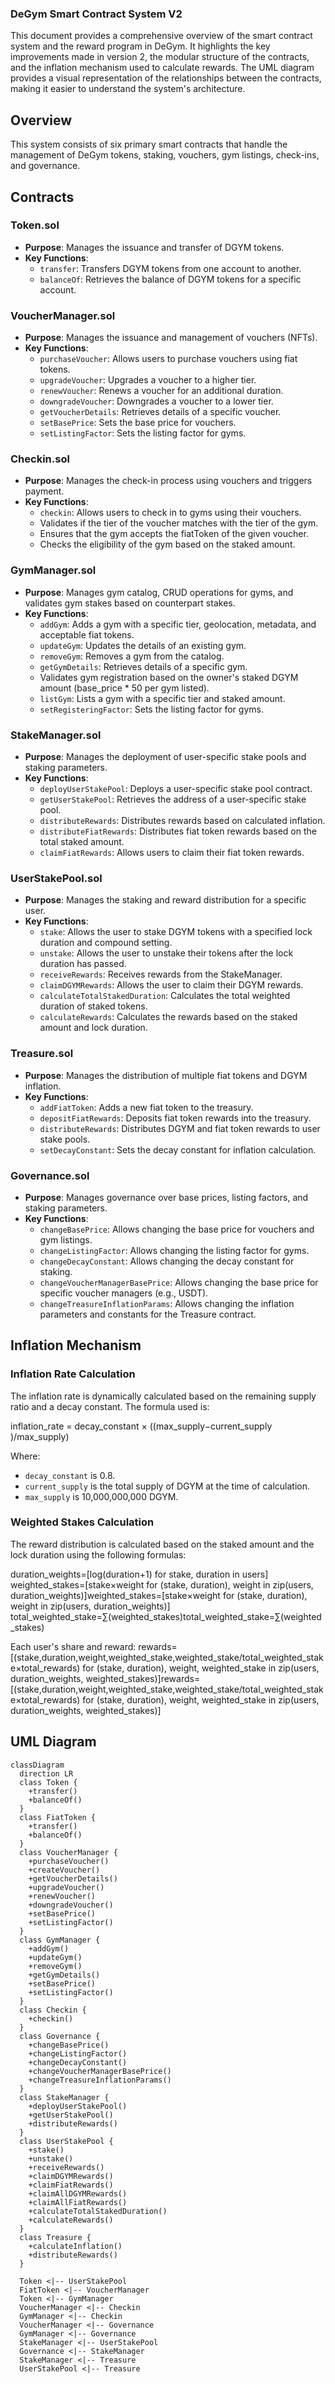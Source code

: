 ### DeGym Smart Contract System V2

This document provides a comprehensive overview of the smart contract system and the reward program in DeGym. It highlights the key improvements made in version 2, the modular structure of the contracts, and the inflation mechanism used to calculate rewards. The UML diagram provides a visual representation of the relationships between the contracts, making it easier to understand the system's architecture.

## Overview

This system consists of six primary smart contracts that handle the management of DeGym tokens, staking, vouchers, gym listings, check-ins, and governance.

## Contracts

### Token.sol
- **Purpose**: Manages the issuance and transfer of DGYM tokens.
- **Key Functions**:
  - `transfer`: Transfers DGYM tokens from one account to another.
  - `balanceOf`: Retrieves the balance of DGYM tokens for a specific account.

### VoucherManager.sol
- **Purpose**: Manages the issuance and management of vouchers (NFTs).
- **Key Functions**:
  - `purchaseVoucher`: Allows users to purchase vouchers using fiat tokens.
  - `upgradeVoucher`: Upgrades a voucher to a higher tier.
  - `renewVoucher`: Renews a voucher for an additional duration.
  - `downgradeVoucher`: Downgrades a voucher to a lower tier.
  - `getVoucherDetails`: Retrieves details of a specific voucher.
  - `setBasePrice`: Sets the base price for vouchers.
  - `setListingFactor`: Sets the listing factor for gyms.

### Checkin.sol
- **Purpose**: Manages the check-in process using vouchers and triggers payment.
- **Key Functions**:
  - `checkin`: Allows users to check in to gyms using their vouchers.
  - Validates if the tier of the voucher matches with the tier of the gym.
  - Ensures that the gym accepts the fiatToken of the given voucher.
  - Checks the eligibility of the gym based on the staked amount.

### GymManager.sol
- **Purpose**: Manages gym catalog, CRUD operations for gyms, and validates gym stakes based on counterpart stakes.
- **Key Functions**:
  - `addGym`: Adds a gym with a specific tier, geolocation, metadata, and acceptable fiat tokens.
  - `updateGym`: Updates the details of an existing gym.
  - `removeGym`: Removes a gym from the catalog.
  - `getGymDetails`: Retrieves details of a specific gym.
  - Validates gym registration based on the owner's staked DGYM amount (base_price * 50 per gym listed).
  - `listGym`: Lists a gym with a specific tier and staked amount.
  - `setRegisteringFactor`: Sets the listing factor for gyms.

### StakeManager.sol
- **Purpose**: Manages the deployment of user-specific stake pools and staking parameters.
- **Key Functions**:
  - `deployUserStakePool`: Deploys a user-specific stake pool contract.
  - `getUserStakePool`: Retrieves the address of a user-specific stake pool.
  - `distributeRewards`: Distributes rewards based on calculated inflation.
  - `distributeFiatRewards`: Distributes fiat token rewards based on the total staked amount.
  - `claimFiatRewards`: Allows users to claim their fiat token rewards.

### UserStakePool.sol
- **Purpose**: Manages the staking and reward distribution for a specific user.
- **Key Functions**:
  - `stake`: Allows the user to stake DGYM tokens with a specified lock duration and compound setting.
  - `unstake`: Allows the user to unstake their tokens after the lock duration has passed.
  - `receiveRewards`: Receives rewards from the StakeManager.
  - `claimDGYMRewards`: Allows the user to claim their DGYM rewards.
  - `calculateTotalStakedDuration`: Calculates the total weighted duration of staked tokens.
  - `calculateRewards`: Calculates the rewards based on the staked amount and lock duration.

### Treasure.sol
- **Purpose**: Manages the distribution of multiple fiat tokens and DGYM inflation.
- **Key Functions**:
  - `addFiatToken`: Adds a new fiat token to the treasury.
  - `depositFiatRewards`: Deposits fiat token rewards into the treasury.
  - `distributeRewards`: Distributes DGYM and fiat token rewards to user stake pools.
  - `setDecayConstant`: Sets the decay constant for inflation calculation.

### Governance.sol
- **Purpose**: Manages governance over base prices, listing factors, and staking parameters.
- **Key Functions**:
  - `changeBasePrice`: Allows changing the base price for vouchers and gym listings.
  - `changeListingFactor`: Allows changing the listing factor for gyms.
  - `changeDecayConstant`: Allows changing the decay constant for staking.
  - `changeVoucherManagerBasePrice`: Allows changing the base price for specific voucher managers (e.g., USDT).
  - `changeTreasureInflationParams`: Allows changing the inflation parameters and constants for the Treasure contract.



## Inflation Mechanism

### Inflation Rate Calculation
The inflation rate is dynamically calculated based on the remaining supply ratio and a decay constant. The formula used is:

inflation_rate = decay_constant × ((max_supply−current_supply​)/max_supply)

Where:
- `decay_constant` is 0.8.
- `current_supply` is the total supply of DGYM at the time of calculation.
- `max_supply` is 10,000,000,000 DGYM.

### Weighted Stakes Calculation
The reward distribution is calculated based on the staked amount and the lock duration using the following formulas:

duration_weights=[log(duration+1) for stake, duration in users]
weighted_stakes=[stake×weight for (stake, duration), weight in zip(users, duration_weights)]weighted_stakes=[stake×weight for (stake, duration), weight in zip(users, duration_weights)]
total_weighted_stake=∑(weighted_stakes)total_weighted_stake=∑(weighted_stakes)

Each user's share and reward:
rewards=[(stake,duration,weight,weighted_stake,weighted_stake/total_weighted_stake×total_rewards) for (stake, duration), weight, weighted_stake in zip(users, duration_weights, weighted_stakes)]rewards=[(stake,duration,weight,weighted_stake,weighted_stake/total_weighted_stake×total_rewards) for (stake, duration), weight, weighted_stake in zip(users, duration_weights, weighted_stakes)]

## UML Diagram

```mermaid
classDiagram
  direction LR
  class Token {
    +transfer()
    +balanceOf()
  }
  class FiatToken {
    +transfer()
    +balanceOf()
  }
  class VoucherManager {
    +purchaseVoucher()
    +createVoucher()
    +getVoucherDetails()
    +upgradeVoucher()
    +renewVoucher()
    +downgradeVoucher()
    +setBasePrice()
    +setListingFactor()
  }
  class GymManager {
    +addGym()
    +updateGym()
    +removeGym()
    +getGymDetails()
    +setBasePrice()
    +setListingFactor()
  }
  class Checkin {
    +checkin()
  }
  class Governance {
    +changeBasePrice()
    +changeListingFactor()
    +changeDecayConstant()
    +changeVoucherManagerBasePrice()
    +changeTreasureInflationParams()
  }
  class StakeManager {
    +deployUserStakePool()
    +getUserStakePool()
    +distributeRewards()
  }
  class UserStakePool {
    +stake()
    +unstake()
    +receiveRewards()
    +claimDGYMRewards()
    +claimFiatRewards()
    +claimAllDGYMRewards()
    +claimAllFiatRewards()
    +calculateTotalStakedDuration()
    +calculateRewards()
  }
  class Treasure {
    +calculateInflation()
    +distributeRewards()
  }

  Token <|-- UserStakePool
  FiatToken <|-- VoucherManager
  Token <|-- GymManager
  VoucherManager <|-- Checkin
  GymManager <|-- Checkin
  VoucherManager <|-- Governance
  GymManager <|-- Governance
  StakeManager <|-- UserStakePool
  Governance <|-- StakeManager
  StakeManager <|-- Treasure
  UserStakePool <|-- Treasure

```